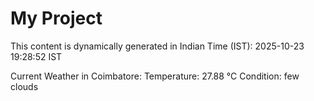 # My Project

This content is dynamically generated in Indian Time (IST): 2025-10-23 19:28:52 IST


Current Weather in Coimbatore:
Temperature: 27.88 °C
Condition: few clouds
